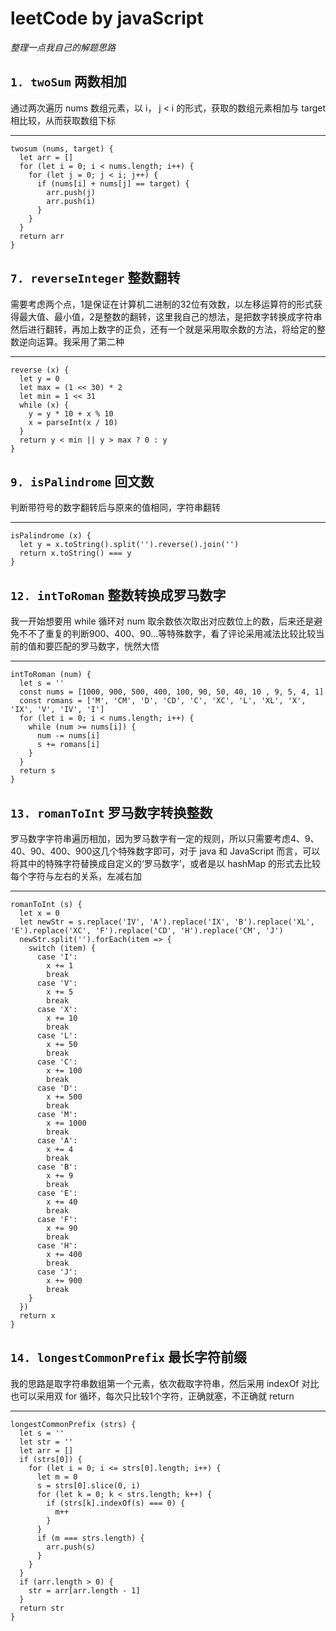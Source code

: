 # **leetCode by javaScript**  
_整理一点我自己的解题思路_

## `1. twoSum` 两数相加
通过两次遍历 nums 数组元素，以 i， j < i 的形式，获取的数组元素相加与 target 相比较，从而获取数组下标

***  
    twosum (nums, target) {
      let arr = []
      for (let i = 0; i < nums.length; i++) {
        for (let j = 0; j < i; j++) {
          if (nums[i] + nums[j] == target) {
            arr.push(j)
            arr.push(i)
          }
        }
      }
      return arr
    }

## `7. reverseInteger` 整数翻转
需要考虑两个点，1是保证在计算机二进制的32位有效数，以左移运算符的形式获得最大值、最小值，2是整数的翻转，这里我自己的想法，是把数字转换成字符串然后进行翻转，再加上数字的正负，还有一个就是采用取余数的方法，将给定的整数逆向运算。我采用了第二种  
*** 
    reverse (x) {
      let y = 0
      let max = (1 << 30) * 2
      let min = 1 << 31
      while (x) {
        y = y * 10 + x % 10
        x = parseInt(x / 10)
      }
      return y < min || y > max ? 0 : y
    }

## `9. isPalindrome` 回文数
判断带符号的数字翻转后与原来的值相同，字符串翻转
*** 
    isPalindrome (x) {
      let y = x.toString().split('').reverse().join('')
      return x.toString() === y    
    }

## `12. intToRoman` 整数转换成罗马数字
我一开始想要用 while 循环对 num 取余数依次取出对应数位上的数，后来还是避免不不了重复的判断900、400、90…等特殊数字，看了评论采用减法比较比较当前的值和要匹配的罗马数字，恍然大悟
***
    intToRoman (num) {
      let s = ''
      const nums = [1000, 900, 500, 400, 100, 90, 50, 40, 10 , 9, 5, 4, 1]
      const romans = ['M', 'CM', 'D', 'CD', 'C', 'XC', 'L', 'XL', 'X', 'IX', 'V', 'IV', 'I']
      for (let i = 0; i < nums.length; i++) {
        while (num >= nums[i]) {
          num -= nums[i]
          s += romans[i]
        }
      }
      return s
    }

## `13. romanToInt` 罗马数字转换整数
罗马数字字符串遍历相加，因为罗马数字有一定的规则，所以只需要考虑4、9、40、90、400、900这几个特殊数字即可，对于 java 和 JavaScript 而言，可以将其中的特殊字符替换成自定义的‘罗马数字’，或者是以 hashMap 的形式去比较每个字符与左右的关系，左减右加
***
    romanToInt (s) {
      let x = 0
      let newStr = s.replace('IV', 'A').replace('IX', 'B').replace('XL', 'E').replace('XC', 'F').replace('CD', 'H').replace('CM', 'J')
      newStr.split('').forEach(item => {
        switch (item) {
          case 'I':
            x += 1
            break
          case 'V':
            x += 5
            break
          case 'X':
            x += 10
            break
          case 'L':
            x += 50
            break
          case 'C':
            x += 100
            break
          case 'D':
            x += 500
            break
          case 'M':
            x += 1000
            break
          case 'A':
            x += 4
            break
          case 'B':
            x += 9
            break
          case 'E':
            x += 40
            break
          case 'F':
            x += 90
            break
          case 'H':
            x += 400
            break
          case 'J':
            x += 900
            break
        }
      })
      return x
    }

## `14. longestCommonPrefix` 最长字符前缀
我的思路是取字符串数组第一个元素，依次截取字符串，然后采用 indexOf 对比
也可以采用双 for 循环，每次只比较1个字符，正确就塞，不正确就 return
***
    longestCommonPrefix (strs) {
      let s = ''
      let str = ''
      let arr = []
      if (strs[0]) {
        for (let i = 0; i <= strs[0].length; i++) {
          let m = 0
          s = strs[0].slice(0, i)
          for (let k = 0; k < strs.length; k++) {
            if (strs[k].indexOf(s) === 0) {
              m++
            }
          }
          if (m === strs.length) {
            arr.push(s)
          }
        }
      }
      if (arr.length > 0) {
        str = arr[arr.length - 1]
      }
      return str
    }

